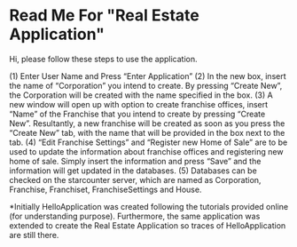 #  Read Me For "Real Estate Application"



Hi, please follow these steps to use the application.

(1)	Enter User Name and Press “Enter Application”
(2)	In the new box, insert the name of “Corporation” you intend to create. By pressing “Create New”, the Corporation will be created with the name specified in the box.
(3)	A new window will open up with option to create franchise offices, insert “Name” of the Franchise that you intend to create by pressing “Create New”. Resultantly, a new franchise will be created as soon as you press the “Create New” tab, with the name that will be provided in the box next to the tab. 
(4)	“Edit Franchise Settings” and “Register new Home of Sale” are to be used to update the information about franchise offices and registering new home of sale. Simply insert the information and press “Save” and the information will get updated in the databases. 
(5)	Databases can be checked on the starcounter server, which are named as Corporation, Franchise, Franchiset, FranchiseSettings and House.




*Initially HelloApplication was created following the tutorials provided online (for understanding purpose). Furthermore, the same application was extended to create the Real Estate Application so traces of HelloApplication are still there. 
